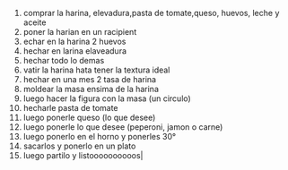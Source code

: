 1) comprar la harina, elevadura,pasta de tomate,queso, huevos, leche y aceite
2) poner la harian en un racipient 
3) echar en la harina 2 huevos
4) hechar en larina elaveadura 
5) hechar todo lo demas
6) vatir la harina hata tener la textura ideal 
7) hechar en una mes 2 tasa de harina 
8) moldear la masa ensima de la harina 
9) luego hacer la figura con la masa (un circulo)
10) hecharle pasta de tomate
11) luego ponerle queso (lo que desee)
12) luego ponerle lo que desee (peperoni, jamon o carne)
13) luego ponerlo en el horno y ponerles 30°
14) sacarlos y ponerlo en un plato
15) luego partilo y listoooooooooos|
